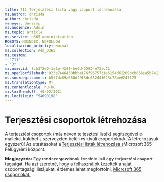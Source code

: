 ```yaml
---
title: 711 Terjesztési lista vagy csoport létrehozása
ms.author: chrisda
author: chrisda
manager: dansimp
ms.audience: Admin
ms.topic: article
ms.service: o365-administration
ROBOTS: NOINDEX, NOFOLLOW
localization_priority: Normal
ms.collection: Adm_O365
ms.custom:
- "711"
- "3"
ms.assetid: fcb272e6-1a2e-4299-be0d-55934e72bc51
ms.openlocfilehash: 023a7646430bbbe176f9675721a6154d62269bcb866aa5b7413f7e6973947ae1
ms.sourcegitcommit: b5f7da89a650d2915dc652449623c78be6247175
ms.translationtype: MT
ms.contentlocale: hu-HU
ms.lasthandoff: 08/05/2021
ms.locfileid: "54090198"
---
```

# <a name="create-distribution-groups"></a>Terjesztési csoportok létrehozása

A terjesztési csoportok (más néven terjesztési listák) segítségével e-maileket küldhet a szervezeten belüli és kívüli csoportoknak. A létrehozásuk egyszerű! Az utasításokat a [Terjesztési listák létrehozása a](https://docs.microsoft.com/microsoft-365/admin/setup/create-distribution-lists)Microsoft 365 Felügyeleti központ.

**Megjegyzés:** Egy rendszergazdának kezelnie kell egy terjesztési csoport tagságát. Ha azt szeretné, hogy a felhasználók kezelték a saját csoporttagsági listájukat, érdemes lehet megfontolni, [Microsoft 365 csoportokat.](https://support.office.com/article/b565caa1-5c40-40ef-9915-60fdb2d97fa2)
